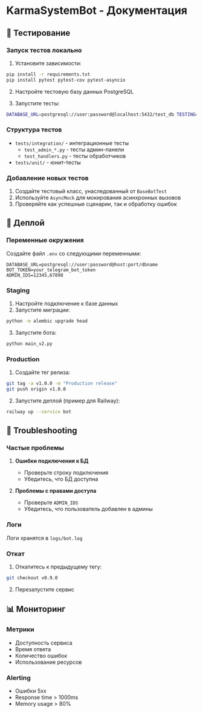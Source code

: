# KarmaSystemBot - Документация

## 🧪 Тестирование

### Запуск тестов локально

1. Установите зависимости:
```bash
pip install -r requirements.txt
pip install pytest pytest-cov pytest-asyncio
```

2. Настройте тестовую базу данных PostgreSQL

3. Запустите тесты:
```bash
DATABASE_URL=postgresql://user:password@localhost:5432/test_db TESTING=1 pytest tests/ -v
```

### Структура тестов

- `tests/integration/` - интеграционные тесты
  - `test_admin_*.py` - тесты админ-панели
  - `test_handlers.py` - тесты обработчиков
- `tests/unit/` - юнит-тесты

### Добавление новых тестов

1. Создайте тестовый класс, унаследованный от `BaseBotTest`
2. Используйте `AsyncMock` для мокирования асинхронных вызовов
3. Проверяйте как успешные сценарии, так и обработку ошибок

## 🚀 Деплой

### Переменные окружения

Создайте файл `.env` со следующими переменными:

```env
DATABASE_URL=postgresql://user:password@host:port/dbname
BOT_TOKEN=your_telegram_bot_token
ADMIN_IDS=12345,67890
```

### Staging

1. Настройте подключение к базе данных
2. Запустите миграции:
```bash
python -m alembic upgrade head
```
3. Запустите бота:
```bash
python main_v2.py
```

### Production

1. Создайте тег релиза:
```bash
git tag -a v1.0.0 -m "Production release"
git push origin v1.0.0
```

2. Запустите деплой (пример для Railway):
```bash
railway up --service bot
```

## 🔧 Troubleshooting

### Частые проблемы

1. **Ошибки подключения к БД**
   - Проверьте строку подключения
   - Убедитесь, что БД доступна

2. **Проблемы с правами доступа**
   - Проверьте `ADMIN_IDS`
   - Убедитесь, что пользователь добавлен в админы

### Логи

Логи хранятся в `logs/bot.log`

### Откат

1. Откатитесь к предыдущему тегу:
```bash
git checkout v0.9.0
```
2. Перезапустите сервис

## 📊 Мониторинг

### Метрики

- Доступность сервиса
- Время ответа
- Количество ошибок
- Использование ресурсов

### Alerting

- Ошибки 5xx
- Response time > 1000ms
- Memory usage > 80%
